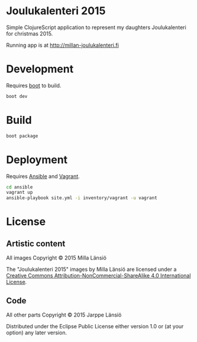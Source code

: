 # Joulukalenteri 2015

Simple ClojureScript application to represent my daughters Joulukalenteri for christmas 2015.

Running app is at http://millan-joulukalenteri.fi

# Development

Requires [boot](https://github.com/boot-clj/boot) to build.

```bash
boot dev
```

# Build

```bash
boot package
```

# Deployment

Requires [Ansible](http://www.ansible.com) and [Vagrant](https://www.vagrantup.com).

```bash
cd ansible
vagrant up
ansible-playbook site.yml -i inventory/vagrant -u vagrant
```

# License

## Artistic content

All images Copyright © 2015 Milla Länsiö

The "Joulukalenteri 2015" images by Milla Länsiö are licensed under a [Creative Commons Attribution-NonCommercial-ShareAlike 4.0 International License](http://creativecommons.org/licenses/by-nc-sa/4.0/).

## Code

All other parts Copyright © 2015 Jarppe Länsiö

Distributed under the Eclipse Public License either version 1.0 or (at your option) any later version.
